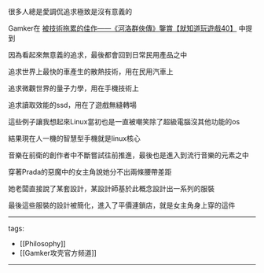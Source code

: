 很多人總是愛調侃追求極致是沒有意義的

Gamker在
[被技術拖累的佳作——《河洛群俠傳》鑒賞【就知道玩遊戲40】](https://www.youtube.com/watch?v=u3X2SAnbZms)
中提到

因為看起來無意義的追求，最後都會回到日常民用產品之中

追求世界上最快的車產生的散熱技術，用在民用汽車上

追求微觀世界的量子力學，用在手機技術上

追求讀取效能的ssd，用在了遊戲無縫轉場

  

這些例子讓我想起來Linux當初也是一直被嘲笑除了超級電腦沒其他功能的os

結果現在人一機的智慧型手機就是linux核心

  

音樂在前衛的創作者中不斷嘗試往前推進，最後也是進入到流行音樂的元素之中



穿著Prada的惡魔中的女主角說她分不出兩條腰帶差距

她老闆直接說了某套設計，某設計師基於此概念設計出一系列的服裝

最後這些服裝的設計被簡化，進入了平價連鎖店，就是女主角身上穿的這件



---
tags:
  - [[Philosophy]]
  - [[Gamker攻壳官方频道]]

---
